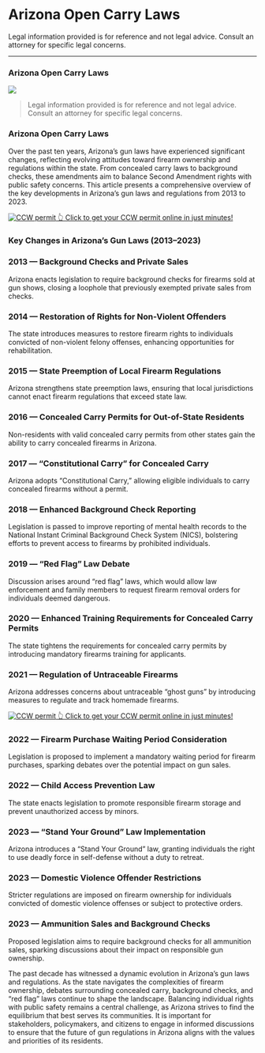 # Arizona Open Carry Laws

Legal information provided is for reference and not legal advice. Consult an attorney for specific legal concerns. 

* * *

### Arizona Open Carry Laws

![](https://cdn-images-1.medium.com/max/800/1*aMAMkQhH_Y18bOXSACbqFA.png)

> Legal information provided is for reference and not legal advice. Consult an attorney for specific legal concerns.

### Arizona Open Carry Laws

Over the past ten years, Arizona’s gun laws have experienced significant changes, reflecting evolving attitudes toward firearm ownership and regulations within the state. From concealed carry laws to background checks, these amendments aim to balance Second Amendment rights with public safety concerns. This article presents a comprehensive overview of the key developments in Arizona’s gun laws and regulations from 2013 to 2023.

<a href="https://serp.ly/ccw">
<div>
    <img src="https://cdn-images-1.medium.com/max/1200/1*aCmvRhaa5Xjz4zDZxHzAjg.png" alt="CCW permit">
    👆 Click to get your CCW permit online in just minutes!
</div>
</a>

### Key Changes in Arizona’s Gun Laws (2013–2023)

### 2013 — Background Checks and Private Sales

Arizona enacts legislation to require background checks for firearms sold at gun shows, closing a loophole that previously exempted private sales from checks.

### 2014 — Restoration of Rights for Non-Violent Offenders

The state introduces measures to restore firearm rights to individuals convicted of non-violent felony offenses, enhancing opportunities for rehabilitation.

### 2015 — State Preemption of Local Firearm Regulations

Arizona strengthens state preemption laws, ensuring that local jurisdictions cannot enact firearm regulations that exceed state law.

### 2016 — Concealed Carry Permits for Out-of-State Residents

Non-residents with valid concealed carry permits from other states gain the ability to carry concealed firearms in Arizona.

### 2017 — “Constitutional Carry” for Concealed Carry

Arizona adopts “Constitutional Carry,” allowing eligible individuals to carry concealed firearms without a permit.

### 2018 — Enhanced Background Check Reporting

Legislation is passed to improve reporting of mental health records to the National Instant Criminal Background Check System (NICS), bolstering efforts to prevent access to firearms by prohibited individuals.

### 2019 — “Red Flag” Law Debate

Discussion arises around “red flag” laws, which would allow law enforcement and family members to request firearm removal orders for individuals deemed dangerous.

### 2020 — Enhanced Training Requirements for Concealed Carry Permits

The state tightens the requirements for concealed carry permits by introducing mandatory firearms training for applicants.

### 2021 — Regulation of Untraceable Firearms

Arizona addresses concerns about untraceable “ghost guns” by introducing measures to regulate and track homemade firearms.


<a href="https://serp.ly/ccw">
<div>
    <img src="https://cdn-images-1.medium.com/max/1200/1*TMCVgNoKp2NAtvLSAMkaJg.png" alt="CCW permit">
    👆 Click to get your CCW permit online in just minutes!
</div>
</a>


### 2022 — Firearm Purchase Waiting Period Consideration

Legislation is proposed to implement a mandatory waiting period for firearm purchases, sparking debates over the potential impact on gun sales.

### 2022 — Child Access Prevention Law

The state enacts legislation to promote responsible firearm storage and prevent unauthorized access by minors.

### 2023 — “Stand Your Ground” Law Implementation

Arizona introduces a “Stand Your Ground” law, granting individuals the right to use deadly force in self-defense without a duty to retreat.

### 2023 — Domestic Violence Offender Restrictions

Stricter regulations are imposed on firearm ownership for individuals convicted of domestic violence offenses or subject to protective orders.

### 2023 — Ammunition Sales and Background Checks

Proposed legislation aims to require background checks for all ammunition sales, sparking discussions about their impact on responsible gun ownership.

The past decade has witnessed a dynamic evolution in Arizona’s gun laws and regulations. As the state navigates the complexities of firearm ownership, debates surrounding concealed carry, background checks, and “red flag” laws continue to shape the landscape. Balancing individual rights with public safety remains a central challenge, as Arizona strives to find the equilibrium that best serves its communities. It is important for stakeholders, policymakers, and citizens to engage in informed discussions to ensure that the future of gun regulations in Arizona aligns with the values and priorities of its residents.



